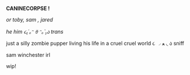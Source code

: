 **CANINECORPSE !**

*or toby, sam , jared*

*he him ૮₍´｡ᵔ ꈊ ᵔ｡`₎ა trans*

just a silly zombie pupper living his life in a cruel cruel world ૮ ◞ ﻌ ◟ ა sniff

sam winchester irl


wip!
